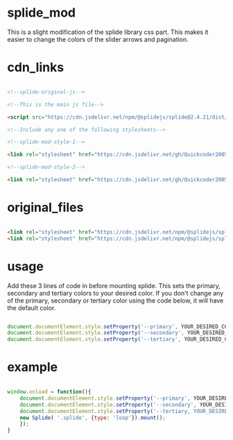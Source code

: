 # splide_mod

This is a slight modification of the splide library css part.
This makes it easier to change the colors of the slider arrows and pagination.

# cdn_links

```html

<!--splide-original-js-->

<!--This is the main js file-->

<script src="https://cdn.jsdelivr.net/npm/@splidejs/splide@2.4.21/dist/js/splide.min.js"></script>

<!--Include any one of the following stylesheets-->

<!--splide-mod-style-1-->

<link rel="stylesheet" href="https://cdn.jsdelivr.net/gh/Quickcoder2005/splide_mod@main/src/splide-mod-circular.min.css"/>

<!--splide-mod-style-2-->

<link rel="stylesheet" href="https://cdn.jsdelivr.net/gh/Quickcoder2005/splide_mod@main/src/splide-mod-style-flat.min.css"/>

```

# original_files

```html

<link rel="stylesheet" href="https://cdn.jsdelivr.net/npm/@splidejs/splide@2.4.21/dist/css/themes/splide-skyblue.min.css"/>
<link rel="stylesheet" href="https://cdn.jsdelivr.net/npm/@splidejs/splide@2.4.21/dist/css/themes/splide-sea-green.min.css"/>

```

# usage

Add these 3 lines of code in before mounting splide.
This sets the primary, secondary and tertiary colors to your desired color.
If you don't change any of the primary, secondary or tertiary color using the code below, it will have the default color.

```js

document.documentElement.style.setProperty('--primary', YOUR_DESIRED_COLOR);
document.documentElement.style.setProperty('--secondary', YOUR_DESIRED_COLOR);
document.documentElement.style.setProperty('--tertiary', YOUR_DESIRED_COLOR);

```

# example

```js

window.onload = function(){
    document.documentElement.style.setProperty('--primary', YOUR_DESIRED_COLOR);
    document.documentElement.style.setProperty('--secondary', YOUR_DESIRED_COLOR);
    document.documentElement.style.setProperty('--tertiary, YOUR_DESIRED_COLOR);
    new Splide( '.splide', {type: 'loop'}).mount();
    });
}

```
